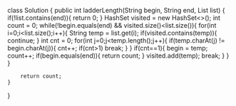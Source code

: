 class Solution {
    public int ladderLength(String begin, String end, List<String> list) {
        if(!list.contains(end)){
            return 0;
        }
        HashSet<String> visited = new HashSet<>();
        int count = 0;
        while(!begin.equals(end) && visited.size()<list.size()){
            for(int i=0;i<list.size();i++){
                String temp = list.get(i);
                if(visited.contains(temp)){
                    continue;
                }
                int cnt = 0;
                for(int j=0;j<temp.length();j++){
                     if(temp.charAt(j) != begin.charAt(j)){
                        cnt++;
                        if(cnt>1) break;
                     }
                }
                if(cnt==1){
                    begin = temp;
                    count++;
                    if(begin.equals(end)){
                        return count;
                    }
                    visited.add(temp);
                    break;
                }
                }
            }
        
        return count;
    }
}